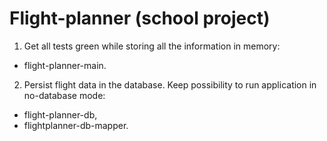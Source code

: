 # Flight-planner (school project)

1. Get all tests green while storing all the information in memory:
- flight-planner-main.

2. Persist flight data in the database. Keep possibility to run application in no-database mode:
- flight-planner-db,
- flightplanner-db-mapper.
